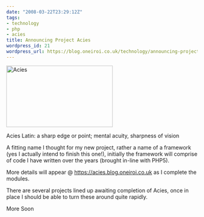 ```yaml
---
date: "2008-03-22T23:29:12Z"
tags:
- technology
- php
- acies
title: Announcing Project Acies
wordpress_id: 21
wordpress_url: https://blog.oneiroi.co.uk/technology/announcing-project-acies
---
```

<img border="0" align="middle" width="280" src="https://acies.blog.oneiroi.co.uk/www/acies/images/logo.jpg" alt="Acies" height="162" /> 

Acies Latin: a sharp edge or point; mental acuity, sharpness of vision

A fitting name I thought for my new project, rather a name of a framework (yes I actually intend to finish this one!), initially the framework will comprise of code I have written over the years (brought in-line with PHP5).

More details will appear @ <a href="https://acies.blog.oneiroi.co.uk/">https://acies.blog.oneiroi.co.uk</a> as I complete the modules.

There are several projects lined up awaiting completion of Acies, once in place I should be able to turn these around quite rapidly.

More Soon
